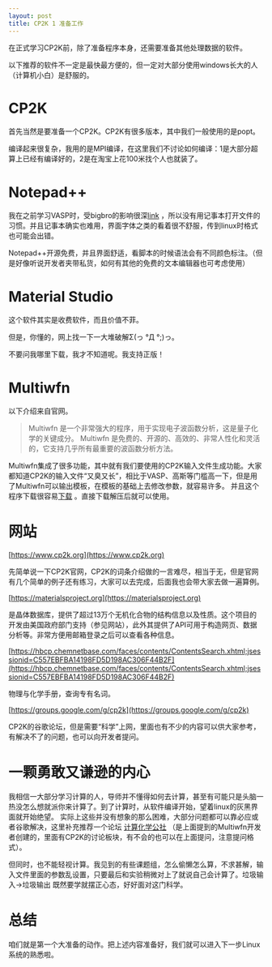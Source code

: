 ```yaml
---
layout: post
title: CP2K 1 准备工作
---
```


在正式学习CP2K前，除了准备程序本身，还需要准备其他处理数据的软件。        

以下推荐的软件不一定是最快最方便的，但一定对大部分使用windows长大的人（计算机小白）是舒服的。   

# CP2K

首先当然是要准备一个CP2K。CP2K有很多版本，其中我们一般使用的是popt。

编译起来很复杂，我用的是MPI编译，在这里我们不讨论如何编译：1是大部分超算上已经有编译好的，2是在淘宝上花100米找个人也就装了。

# Notepad++

我在之前学习VASP时，受bigbro的影响很深[link](https://www.bigbrosci.com) ，所以没有用记事本打开文件的习惯。并且记事本确实也难用，界面字体之类的看着很不舒服，传到linux时格式也可能会出错。

Notepad++开源免费，并且界面舒适，看脚本的时候语法会有不同颜色标注。（但是好像听说开发者夹带私货，如何有其他的免费的文本编辑器也可考虑使用）

# Material Studio

这个软件其实是收费软件，而且价值不菲。

但是，你懂的，网上找一下一大堆破解Σ(っ °Д °;)っ。

不要问我哪里下载，我才不知道呢。我支持正版！

# Multiwfn
 
以下介绍来自官网。   
> Multiwfn 是一个非常强大的程序，用于实现电子波函数分析，这是量子化学的关键成分。 Multiwfn 是免费的、开源的、高效的、非常人性化和灵活的，它支持几乎所有最重要的波函数分析方法。
   
Multiwfn集成了很多功能，其中就有我们要使用的CP2K输入文件生成功能。大家都知道CP2K的输入文件“又臭又长”，相比于VASP、高斯等门槛高一下，但是用了Multiwfn可以输出模板，在模板的基础上去修改参数，就容易许多。
并且这个程序下载很容易[下载](http://sobereva.com/multiwfn/) 。直接下载解压后就可以使用。

# 网站

[https://www.cp2k.org](https://www.cp2k.org)

先简单说一下CP2K官网，CP2K的词条介绍做的一言难尽，相当于无，但是官网有几个简单的例子还有练习，大家可以去完成，后面我也会带大家去做一遍算例。

[https://materialsproject.org](https://materialsproject.org)

是晶体数据库，提供了超过13万个无机化合物的结构信息以及性质。这个项目的开发由美国政府部门支持（参见网站），此外其提供了API可用于构造网页、数据分析等。非常方便用邮箱登录之后可以查看各种信息。

[https://hbcp.chemnetbase.com/faces/contents/ContentsSearch.xhtml;jsessionid=C557EBFBA14198FD5D198AC306F44B2F](https://hbcp.chemnetbase.com/faces/contents/ContentsSearch.xhtml;jsessionid=C557EBFBA14198FD5D198AC306F44B2F)

物理与化学手册，查询专有名词。

[https://groups.google.com/g/cp2k](https://groups.google.com/g/cp2k)

CP2K的谷歌论坛，但是需要“科学”上网，里面也有不少的内容可以供大家参考，有解决不了的问题，也可以向开发者提问。

# 一颗勇敢又谦逊的内心

我相信一大部分学习计算的人，导师并不懂得如何去计算，甚至有可能只是头脑一热没怎么想就派你来计算了。到了计算时，从软件编译开始，望着linux的灰黑界面就开始绝望。
实际上这些并没有想象的那么困难，大部分问题都可以靠必应或者谷歌解决，这里补充推荐一个论坛 [计算化学公社](http://bbs.keinsci.com/forum.php) （是上面提到的Multiwfn开发者创建的，里面有CP2K的讨论板块，有不会的也可以在上面提问，注意提问格式）。

但同时，也不能轻视计算。我见到的有些课题组，怎么偷懒怎么算，不求甚解，输入文件里面的参数乱设置，只要最后和实验稍微对上了就说自己会计算了。垃圾输入→垃圾输出 既然要学就摆正心态，好好面对这门科学。

# 总结

咱们就是第一个大准备的动作。把上述内容准备好，我们就可以进入下一步Linux系统的熟悉啦。
